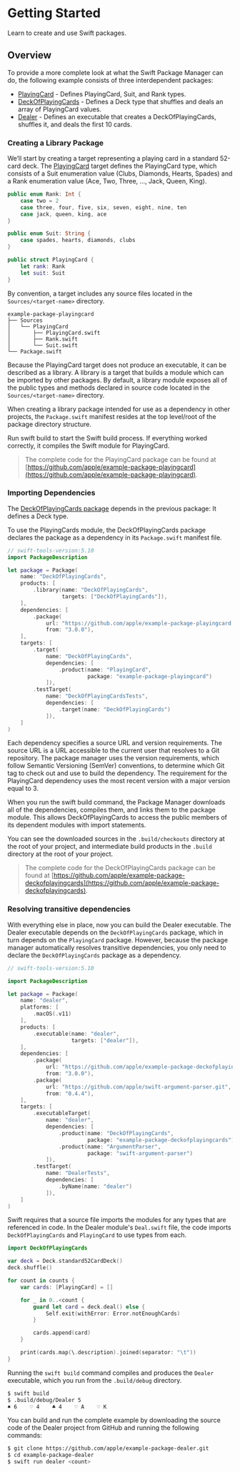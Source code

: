 # Getting Started

Learn to create and use Swift packages.

## Overview

To provide a more complete look at what the Swift Package Manager can do, the following example consists of three interdependent packages:

- [PlayingCard](https://github.com/apple/example-package-playingcard) - Defines PlayingCard, Suit, and Rank types.
- [DeckOfPlayingCards](https://github.com/apple/example-package-deckofplayingcards) - Defines a Deck type that shuffles and deals an array of PlayingCard values.
- [Dealer](https://github.com/apple/example-package-dealer) - Defines an executable that creates a DeckOfPlayingCards, shuffles it, and deals the first 10 cards.

### Creating a Library Package

We’ll start by creating a target representing a playing card in a standard 52-card deck. 
The [PlayingCard](https://github.com/apple/example-package-playingcard) target defines the PlayingCard type, which consists of a Suit enumeration value (Clubs, Diamonds, Hearts, Spades) and a Rank enumeration value (Ace, Two, Three, …, Jack, Queen, King).

```swift
public enum Rank: Int {
    case two = 2
    case three, four, five, six, seven, eight, nine, ten
    case jack, queen, king, ace
}

public enum Suit: String {
    case spades, hearts, diamonds, clubs
}

public struct PlayingCard {
    let rank: Rank
    let suit: Suit
}
```

By convention, a target includes any source files located in the `Sources/<target-name>` directory.

```
example-package-playingcard
├── Sources
│   └── PlayingCard
│       ├── PlayingCard.swift
│       ├── Rank.swift
│       └── Suit.swift
└── Package.swift
```

Because the PlayingCard target does not produce an executable, it can be described as a library.
A library is a target that builds a module which can be imported by other packages.
By default, a library module exposes all of the public types and methods declared in source code located in the `Sources/<target-name>` directory.

When creating a library package intended for use as a dependency in other projects, the `Package.swift` manifest resides at the top level/root of the package directory structure.

Run swift build to start the Swift build process. 
If everything worked correctly, it compiles the Swift module for PlayingCard.

> The complete code for the PlayingCard package can be found at [https://github.com/apple/example-package-playingcard](https://github.com/apple/example-package-playingcard).

### Importing Dependencies

The [DeckOfPlayingCards package](https://github.com/apple/example-package-playingcard.git) depends in the previous package: It defines a Deck type.

To use the PlayingCards module, the DeckOfPlayingCards package declares the package as a dependency in its `Package.swift` manifest file.

```swift
// swift-tools-version:5.10
import PackageDescription

let package = Package(
    name: "DeckOfPlayingCards",
    products: [
        .library(name: "DeckOfPlayingCards",
                 targets: ["DeckOfPlayingCards"]),
    ],
    dependencies: [
        .package(
            url: "https://github.com/apple/example-package-playingcard.git",
            from: "3.0.0"),
    ],
    targets: [
        .target(
            name: "DeckOfPlayingCards",
            dependencies: [
                .product(name: "PlayingCard",
                         package: "example-package-playingcard")
            ]),
        .testTarget(
            name: "DeckOfPlayingCardsTests",
            dependencies: [
                .target(name: "DeckOfPlayingCards")
            ]),
    ]
)
```

Each dependency specifies a source URL and version requirements.
The source URL is a URL accessible to the current user that resolves to a Git repository.
The package manager uses the version requirements, which follow Semantic Versioning (SemVer) conventions, to determine which Git tag to check out and use to build the dependency.
The requirement for the PlayingCard dependency uses the most recent version with a major version equal to 3.

When you run the swift build command, the Package Manager downloads all of the dependencies, compiles them, and links them to the package module.
This allows DeckOfPlayingCards to access the public members of its dependent modules with import statements.

You can see the downloaded sources in the `.build/checkouts` directory at the root of your project, and intermediate build products in the `.build` directory at the root of your project.

> The complete code for the DeckOfPlayingCards package can be found at [https://github.com/apple/example-package-deckofplayingcards](https://github.com/apple/example-package-deckofplayingcards).

### Resolving transitive dependencies

With everything else in place, now you can build the Dealer executable. 
The Dealer executable depends on the `DeckOfPlayingCards` package, which in turn depends on the `PlayingCard` package.
However, because the package manager automatically resolves transitive dependencies, you only need to declare the `DeckOfPlayingCards` package as a dependency.

```swift
// swift-tools-version:5.10

import PackageDescription

let package = Package(
    name: "dealer",
    platforms: [
        .macOS(.v11)
    ],
    products: [
        .executable(name: "dealer",
                    targets: ["dealer"]),
    ],
    dependencies: [
        .package(
            url: "https://github.com/apple/example-package-deckofplayingcards.git",
            from: "3.0.0"),
        .package(
            url: "https://github.com/apple/swift-argument-parser.git",
            from: "0.4.4"),
    ],
    targets: [
        .executableTarget(
            name: "dealer",
            dependencies: [
                .product(name: "DeckOfPlayingCards",
                         package: "example-package-deckofplayingcards"),
                .product(name: "ArgumentParser",
                         package: "swift-argument-parser")
            ]),
        .testTarget(
            name: "DealerTests",
            dependencies: [
                .byName(name: "dealer")
            ]),
    ]
)

```

Swift requires that a source file imports the modules for any types that are referenced in code.
In the Dealer module's `Deal.swift` file, the code imports `DeckOfPlayingCards` and `PlayingCard` to use types from each.

```swift
import DeckOfPlayingCards

var deck = Deck.standard52CardDeck()
deck.shuffle()

for count in counts {
    var cards: [PlayingCard] = []

    for _ in 0..<count {
        guard let card = deck.deal() else {
            Self.exit(withError: Error.notEnoughCards)
        }

        cards.append(card)
    }

    print(cards.map(\.description).joined(separator: "\t"))
}
```

Running the `swift build` command compiles and produces the `Dealer` executable, which you run from the `.build/debug` directory.

```bash
$ swift build
$ .build/debug/Dealer 5
♠︎ 6    ♡ 4    ♣︎ 4    ♡ A    ♡ K
```

You can build and run the complete example by downloading the source code of the Dealer project from GitHub and running the following commands:

```bash
$ git clone https://github.com/apple/example-package-dealer.git
$ cd example-package-dealer
$ swift run dealer <count>
```


